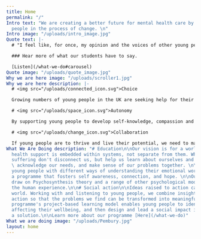 ```yaml
---
title: Home
permalink: "/"
Intro text: "We are creating a better future for mental health care by involving young
  people in the process of change. \n"
Intro image: "/uploads/intro_image.jpg"
Quote text: |-
  # "I feel like, for once, my opinion and the voices of other young people have been listened to and that they actually matter."

  ### Hear more of what our students have to say.

  [Listen](/what-we-do#carousel)
Quote image: "/uploads/quote_image.jpg"
Why we are here image: "/uploads/scroller1.jpg"
Why we are here description: |-
  # <img src="/uploads/connected_icon.svg">Choice

  Growing numbers of young people in the UK are seeking help for their mental health, but many aren’t getting the support they want or need. With the NHS unable to meet the rising demand, we believe it's time for a new approach, one that is co-created with young people outside of clinical settings.

  # <img src="/uploads/space_icon.svg">Autonomy

  By supporting young people to develop self-knowledge, compassion and curiosity towards their inner life, we can help them find meaning in suffering. We run trauma-informed mental health education programmes in schools, providing young people with an understanding of mental health that functions without the use of diagnostic labels.

  # <img src="/uploads/change_icon.svg">Collaboration

  If young people are to thrive and live their potential, we need to make sure our society's approach to mental health is working. We work alongside young people and psychologists to create social impact and research projects that enable young people's experiences, views and ideas to be a driving force for change.
What We Are Doing description: "# Education\n\nOur vision is for a world where mental
  health support is embedded within systems, not separate from them. Where times of
  suffering don't disconnect us, but help us learn about ourselves and eachother,
  \ acknowledge our needs, and make sense of our problems together. \n\nWe provide
  young people with different ways of understanding their emotional world through
  a programme that fosters self awareness, connection, and hope. \n\nOur seminars
  draw on Psychosynthesis theory and a range of other psychological models that explore
  the human experience.\n\n# Social action\n\nIdeas raised to action can change the
  world. Working with and listening to young people, we combine insights with social
  action so that the problems we find can be transformed into meaningful change.\n\nOur
  programme's project-based learning model enables young people to identify key issues
  affecting their wellbeing, and then design and lead a social impact initiative as
  a solution.\n\nLearn more about our programme [Here](/what-we-do)"
What we are doing image: "/uploads/Pembury.jpg"
layout: home
---
```


